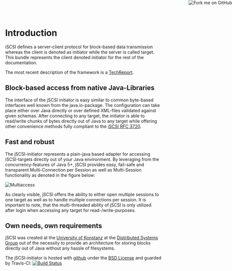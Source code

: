 <a href="https://github.com/disy/jSCSI"><img style="position: absolute; top: 0; right: 0; border: 0;" src="https://s3.amazonaws.com/github/ribbons/forkme_right_green_007200.png" alt="Fork me on GitHub"/></a>

# Introduction

iSCSI defines a server-client protocol for block-based data transmission whereas the client is denoted as initiator while the server is called target. This bundle represents the client denoted initiator for the rest of the documentation.

The most recent description of the framework is a [TechReport](http://nbn-resolving.de/urn:nbn:de:bsz:352-opus-84511).

## Block-based access from native Java-Libraries

The interface of the jSCSI initiator is easy similar to common byte-based interfaces well known from the java.io-package. The configuration can take place either over Java directly or over defined XML-files validated against given schemas. After connecting to any target, the initiator is able to read/write chunks of bytes directly out of Java to any target while offering other convenience methods fully compliant to the [iSCSI RFC 3720](http://www.ietf.org/rfc/rfc3720.txt).

## Fast and robust

The jSCSI-initiator represents a plain-java based adapter for accessing iSCSI-targets directly out of your Java environment. By leveraging from the concurrency-features of Java 5+, jSCSI provides easy, fail-safe and transparent Multi-Connection per Session as well as Multi-Session functionality as denoted in the figure below:

![Multiaccess](images/multiaccess.svg)

As clearly visible, jSCSI offers the ability to either open multiple sessions to one target as well as to handle multiple connections per session. It is important to note, that the multi-threaded ability of jSCSI is only utilized after login when accessing any target for read-/write-purposes.

## Own needs, own requirements

jSCSI was created at the [University of Konstanz](http://www.uni-konstanz.de) at the [Distributed Systems Group](http://www.disy.uni-konstanz.de/) out of the necessity to provide an architecture for storing blocks directly out of Java without any hassle of filesystems.

The jSCSI-initiator is hosted with [github](https://github.com/disy/jSCSI) under the [BSD License](http://www.opensource.org/licenses/BSD-3-Clause) and guarded by Travis-CI: [![Build Status](https://secure.travis-ci.org/disy/jSCSI.png)](http://travis-ci.org/disy/jSCSI)